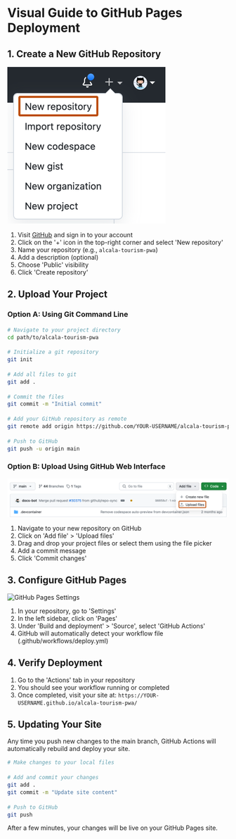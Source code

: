 # Visual Guide to GitHub Pages Deployment

## 1. Create a New GitHub Repository

![Create Repository](https://raw.githubusercontent.com/github/docs/main/assets/images/help/repository/repo-create.png)

1. Visit [GitHub](https://github.com/) and sign in to your account
2. Click on the '+' icon in the top-right corner and select 'New repository'
3. Name your repository (e.g., `alcala-tourism-pwa`)
4. Add a description (optional)
5. Choose 'Public' visibility
6. Click 'Create repository'

## 2. Upload Your Project

### Option A: Using Git Command Line

```bash
# Navigate to your project directory
cd path/to/alcala-tourism-pwa

# Initialize a git repository
git init

# Add all files to git
git add .

# Commit the files
git commit -m "Initial commit"

# Add your GitHub repository as remote
git remote add origin https://github.com/YOUR-USERNAME/alcala-tourism-pwa.git

# Push to GitHub
git push -u origin main
```

### Option B: Upload Using GitHub Web Interface

![Upload Files](https://raw.githubusercontent.com/github/docs/main/assets/images/help/repository/upload-files-button.png)

1. Navigate to your new repository on GitHub
2. Click on 'Add file' > 'Upload files'
3. Drag and drop your project files or select them using the file picker
4. Add a commit message
5. Click 'Commit changes'

## 3. Configure GitHub Pages

![GitHub Pages Settings](https://raw.githubusercontent.com/github/docs/main/assets/images/help/pages/source-button.png)

1. In your repository, go to 'Settings'
2. In the left sidebar, click on 'Pages'
3. Under 'Build and deployment' > 'Source', select 'GitHub Actions'
4. GitHub will automatically detect your workflow file (.github/workflows/deploy.yml)

## 4. Verify Deployment

1. Go to the 'Actions' tab in your repository
2. You should see your workflow running or completed
3. Once completed, visit your site at: `https://YOUR-USERNAME.github.io/alcala-tourism-pwa/`

## 5. Updating Your Site

Any time you push new changes to the main branch, GitHub Actions will automatically rebuild and deploy your site.

```bash
# Make changes to your local files

# Add and commit your changes
git add .
git commit -m "Update site content"

# Push to GitHub
git push
```

After a few minutes, your changes will be live on your GitHub Pages site.